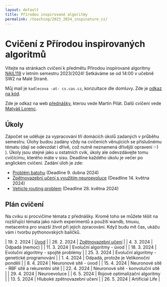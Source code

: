 ```yaml
---
layout: default 
title: Přírodou inspirované algoritmy
permalink: /teaching/2023_2024_inspinature_cz/
---
```


# Cvičení z Přírodou inspirovaných algoritmů

Vítejte na stránkach cvičení k předmětu Přírodou inspirované algoritmy [NAIL119](https://is.cuni.cz/studium/predmety/index.php?do=predmet&kod=NAIL119)
v letním semestru 2023/2024! Setkáváme se od 14:00 v učebně SW2 na Malé Straně.

Můj mail je `kadlecova -at- cs.cas.cz`, konzultace dle domluvy.
Zde je [odkaz na kód](https://github.com/gabikadlecova/inspinature).

Zde je odkaz na web [přednášky](https://ktiml.mff.cuni.cz/~pilat/cs/prirodou-inspirovane-algoritmy/), kterou
vede Martin Pilát. Další cvičení vede [Matyáš Lorenc](https://kam.mff.cuni.cz/~lorenc/teach/23-24/PIA/th1220.html).

## Úkoly
Zápočet se uděluje za vypracování tří domácích úkolů zadaných v průběhu semestru.
Úlohy budou zadány vždy na cvičeních věnujících se příslušnému tématu
(dají se odevzdat i dřívě, což nutně neznamená dřívější opravení :-) ).
Úkoly jsou stejné jako u ostatních cvik, úkoly ale odevzdávejte tomu cvičícímu, kterého máte v
sisu.
Deadline každého úkolu je večer po anglickém cvičení. Zadání úloh je zde:

- [Problém batohu](/teaching/2023_2024_inspinature_hw1/) (Deadline 9. dubna 2024)
- [Zpětnovazební učení s využitím neuroevoluce](/teaching/2023_2024_inspinature_hw2/) (Deadline 14. května 2024)
- [Vehicle routing problem](/teaching/2023_2024_inspinature_hw2/) (Deadline 28. května 2024)


## Plán cvičení

Na cviku si procvičíme témata z přednášky. Kromě toho se můžete těšit na rozšiřující témata jako
návrh experimentů a použití wandb, tmuxu, metacentra pro snazší život při jejich zpracování.
Když budu mít čas, ukážu vám i tvorbu pythonovských balíčků.

| 19. 2. 2024 | [Úvod](https://github.com/gabikadlecova/inspinature/tree/main/cz/01-intro) |
| 26. 2. 2024 | [Zpětnovazební učení](https://github.com/gabikadlecova/inspinature/tree/main/cz/02-rl) |
| 4. 3. 2024 | Odpadá (nemoc)	 |
| 11. 3. 2024 | Evoluční algoritmy - úvod	 |
| 18. 3. 2024 | Evoluční algoritmy - spojité problémy	 |
| 25. 3. 2024 | Evoluční algoritmy - genetické programování |
| 1. 4. 2024 | 	Odpadá, protože je Velikonoční pondělí |
| 8. 4. 2024 | 	Neuronové sítě - úvod |
| 15. 4. 2024 | 	Neuronové sítě - RBF sítě a rekurentní sítě |
| 22. 4. 2024 | 	Neuronové sítě - konvoluční sítě |
| 29. 4. 2024 | 	Neuroevoluce |
| 6. 5. 2024 | 	Rojové optimalizační algoritmy |
| 13. 5. 2024 | 	Hluboké zpětnovazební učení |
| 26. 5. 2024 | 	Artificial Life |

